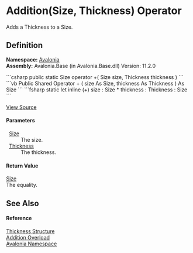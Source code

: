 # Addition(Size, Thickness) Operator


Adds a Thickness to a Size.



## Definition
**Namespace:** <a href="N_Avalonia">Avalonia</a>  
**Assembly:** Avalonia.Base (in Avalonia.Base.dll) Version: 11.2.0

<Tabs groupId="api-code-preview">
<TabItem value="csharp" label="C#">
```csharp
public static Size operator +(
	Size size,
	Thickness thickness
)
```
</TabItem>
<TabItem value="vb" label="VB">
```vb
Public Shared Operator + ( 
	size As Size,
	thickness As Thickness
) As Size
```
</TabItem>
<TabItem value="fsharp" label="F#">
```fsharp
static let inline (+)
        size : Size * 
        thickness : Thickness  : Size
```
</TabItem>
</Tabs>



<a href="https://github.com/AvaloniaUI/Avalonia/tree/master/src/Avalonia.Base/Thickness.cs#L173" title="View the source code">View Source</a>



#### Parameters
<dl><dt>  <a href="T_Avalonia_Size">Size</a></dt><dd>The size.</dd><dt>  <a href="T_Avalonia_Thickness">Thickness</a></dt><dd>The thickness.</dd></dl>

#### Return Value
<a href="T_Avalonia_Size">Size</a>  
The equality.

## See Also


#### Reference
<a href="T_Avalonia_Thickness">Thickness Structure</a>  
<a href="Overload_Avalonia_Thickness_op_Addition">Addition Overload</a>  
<a href="N_Avalonia">Avalonia Namespace</a>  

